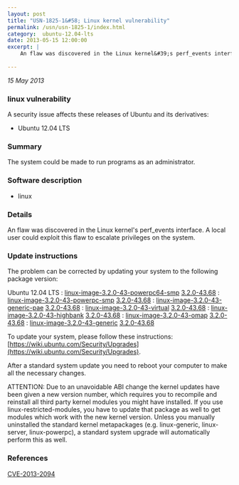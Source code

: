 ```yaml
---
layout: post
title: "USN-1825-1&#58; Linux kernel vulnerability"
permalink: /usn/usn-1825-1/index.html
category:  ubuntu-12.04-lts
date: 2013-05-15 12:00:00
excerpt: |
    An flaw was discovered in the Linux kernel&#39;s perf_events interface. A local user could exploit this flaw to escalate privileges on the system. 
    
--- 
```

 
 

*15 May 2013*

### linux vulnerability

A security issue affects these releases of Ubuntu and its derivatives:

* Ubuntu 12.04 LTS

### Summary

The system could be made to run programs as an administrator. 

### Software description

* linux 

### Details

An flaw was discovered in the Linux kernel&#39;s perf_events interface. A local user could exploit this flaw to escalate privileges on the system. 

### Update instructions

The problem can be corrected by updating your system to the following package version:

Ubuntu 12.04 LTS
 : [linux-image-3.2.0-43-powerpc64-smp](https://launchpad.net/ubuntu/+source/linux) <span> [3.2.0-43.68](https://launchpad.net/ubuntu/+source/linux/3.2.0-43.68) </span> 
 : [linux-image-3.2.0-43-powerpc-smp](https://launchpad.net/ubuntu/+source/linux) <span> [3.2.0-43.68](https://launchpad.net/ubuntu/+source/linux/3.2.0-43.68) </span> 
 : [linux-image-3.2.0-43-generic-pae](https://launchpad.net/ubuntu/+source/linux) <span> [3.2.0-43.68](https://launchpad.net/ubuntu/+source/linux/3.2.0-43.68) </span> 
 : [linux-image-3.2.0-43-virtual](https://launchpad.net/ubuntu/+source/linux) <span> [3.2.0-43.68](https://launchpad.net/ubuntu/+source/linux/3.2.0-43.68) </span> 
 : [linux-image-3.2.0-43-highbank](https://launchpad.net/ubuntu/+source/linux) <span> [3.2.0-43.68](https://launchpad.net/ubuntu/+source/linux/3.2.0-43.68) </span> 
 : [linux-image-3.2.0-43-omap](https://launchpad.net/ubuntu/+source/linux) <span> [3.2.0-43.68](https://launchpad.net/ubuntu/+source/linux/3.2.0-43.68) </span> 
 : [linux-image-3.2.0-43-generic](https://launchpad.net/ubuntu/+source/linux) <span> [3.2.0-43.68](https://launchpad.net/ubuntu/+source/linux/3.2.0-43.68) </span> 

To update your system, please follow these instructions: [https://wiki.ubuntu.com/Security/Upgrades](https://wiki.ubuntu.com/Security/Upgrades).

After a standard system update you need to reboot your computer to make all the necessary changes.

ATTENTION: Due to an unavoidable ABI change the kernel updates have been given a new version number, which requires you to recompile and reinstall all third party kernel modules you might have installed. If you use linux-restricted-modules, you have to update that package as well to get modules which work with the new kernel version. Unless you manually uninstalled the standard kernel metapackages (e.g. linux-generic, linux-server, linux-powerpc), a standard system upgrade will automatically perform this as well. 

### References

 
 [CVE-2013-2094](http://people.ubuntu.com/~ubuntu-security/cve/CVE-2013-2094)
 

